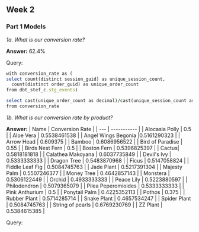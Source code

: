 ## Week 2 

### Part 1 Models 

*1a. What is our conversion rate?*

 **Answer:**
62.4%

Query:
```ruby
with conversion_rate as (
select count(distinct session_guid) as unique_session_count, 
  count(distinct order_guid) as unique_order_count
from dbt_stef_c.stg_events)

select cast(unique_order_count as decimal)/cast(unique_session_count as decimal) as solution
from conversion_rate 
```

*1b. What is our conversion rate by product?*

 **Answer:**
| Name | Conversion Rate |
| --- | ----------- |
| Alocasia Polly |	0.5 |
| Aloe Vera |	0.5538461538 |
| Angel Wings Begonia	 |0.5161290323 |
| Arrow Head |	0.609375 |
| Bamboo |	0.6086956522 |
| Bird of Paradise |	0.55 |
| Birds Nest Fern |	0.5 |
| Boston Fern |	0.5396825397 |
| Cactus|	0.5818181818 |
| Calathea Makoyana |	0.6037735849 |
| Devil's Ivy	| 0.5333333333 |
| Dragon Tree	| 0.5483870968 |
| Ficus	| 0.5147058824 |
| Fiddle Leaf Fig |	0.5084745763 |
| Jade Plant |	0.5217391304 |
| Majesty Palm |	0.5507246377 |
| Money Tree |	0.4642857143 |
| Monstera |	0.5306122449 |
| Orchid |	0.4933333333 |
| Peace Lily |	0.5223880597 |
| Philodendron |	0.5079365079 |
| Pilea Peperomioides |	0.5333333333 |
| Pink Anthurium |	0.5 |
| Ponytail Palm	| 0.4225352113 |
| Pothos |	0.375 |
| Rubber Plant |	0.5714285714 |
| Snake Plant |	0.4657534247 |
| Spider Plant |	0.5084745763 |
| String of pearls |	0.6769230769 |
| ZZ Plant |	0.5384615385 |

Query:
```ruby

```

